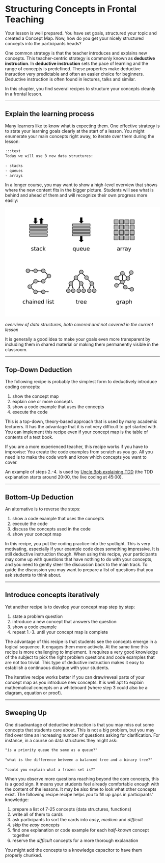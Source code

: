 
# Structuring Concepts in Frontal Teaching

Your lesson is well prepared. You have set goals, structured your topic and created a Concept Map.
Now, how do you get your nicely structured concepts into the participants heads?

One common strategy is that the teacher introduces and explains new concepts.
This teacher-centric strategy is commonly known as **deductive instruction**.
In **deductive instruction** sets the pace of learning and the range of concepts is predefined.
These properties make deductive insruction very predictable and often an easier choice for beginners. 
Deductive instruction is often found in lectures, talks and similar.

In this chapter, you find several recipes to structure your concepts cleanly in a frontal lesson.

----

## Explain the learning process

Many learners like to know what is expecting them.
One effective strategy is to state your learning goals clearly at the start of a lesson.
You might enumerate your main concepts right away, to iterate over them during the lesson:

    :::text
    Today we will use 3 new data structures:

    - stacks
    - queues
    - arrays

In a longer course, you may want to show a high-level overview that shows where the new content fits in the bigger picture.
Students will see what is behind and ahead of them and will recognize their own progress more easily:

![](../images/data_structures.png)

*overview of data structures, both covered and not covered in the current lesson*

It is generally a good idea to make your goals even more transparent by including them in shared material or making them permanently visible in the classroom.

----

## Top-Down Deduction

The following recipe is probably the simplest form to deductively introduce coding concepts:

1. show the concept map
2. explain one or more concepts
3. show a code example that uses the concepts
4. execute the code

This is a top-down, theory-based approach that is used by many academic lecturers.
It has the advantage that it is not very difficult to get started with.
You can implement this recipe even if your concept map is the table of contents of a text book.

If you are a more experienced teacher, this recipe works if you have to improvise: You create the code examples from scratch as you go. All you need is to make the code work and know which concepts you want to cover.

An example of steps 2.-4. is used by [Uncle Bob explaining TDD](https://www.youtube.com/watch?v=58jGpV2Cg50) (the TDD explanation starts around 20:00, the live coding at 45:00).

----

## Bottom-Up Deduction

An alternative is to reverse the steps:

1. show a code example that uses the concepts
2. execute the code
3. discuss the concepts used in the code
4. show your concept map

In this recipe, you put the coding practice into the spotlight.
This is very motivating, especially if your example code does something impressive.
It is still deductive instruction though.
When using this recipe, your participants may come up with questions that have nothing to do with your concepts, and you need to gently steer the discussion back to the main track. 
To guide the discussion you may want to prepare a list of questions that you ask students to think about.

----

## Introduce concepts iteratively

Yet another recipe is to develop your concept map step by step:

1. state a problem question
2. introduce a new concept that answers the question
3. show a code example
4. repeat 1.-3. until your concept map is complete

The advantage of this recipe is that students see the concepts emerge in a logical sequence.
It engages them more actively.
At the same time this recipe is more challenging to implement.
It requires a very good knowledge of the subject to pick the right problem questions and code examples that are not too trivial.
This type of deductive instruction makes it easy to establish a continuous dialogue with your students.

The iterative recipe works better if you can draw/reveal parts of your concept map as you introduce new concepts.
It is well apt to explain mathematical concepts on a whiteboard (where step 3 could also be a diagram, equation or proof).

----

## Sweeping Up

One disadvantage of deductive instruction is that you may miss out some concepts that students care about.
This is not a big problem, but you may find over time an increasing number of questions asking for clarification.
For instance, in a course on data structures they might ask:

    "is a priority queue the same as a queue?"

    "what is the difference between a balanced tree and a binary tree?"

    "could you explain what a frozen set is?"

When you observe more questions reaching beyond the core concepts, this is a good sign.
It means your students feel already comfortable enough with the content of the lessons.
It may be also time to look what other concepts exist.
The following recipe recipe helps you to fill up gaps in participants' knowledge:

1. prepare a list of 7-25 concepts (data structures, functions)
2. write all of them to cards
3. ask participants to sort the cards into *easy*, *medium* and *difficult*
4. skip the *easy* concepts
5. find one explanation or code example for each *half-known* concept together
6. reserve the *difficult* concepts for a more thorough explanation

You might add the concepts to a knowledge capacitor to have them properly chunked.
